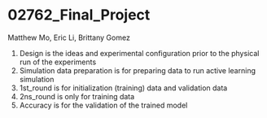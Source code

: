 # 02762_Final_Project

Matthew Mo, Eric Li, Brittany Gomez

1. Design is the ideas and experimental configuration prior to the physical run of the experiments
2. Simulation data preparation is for preparing data to run active learning simulation 
3. 1st_round is for initialization (training) data and validation data
4. 2ns_round is only for training data
5. Accuracy is for the validation of the trained model
